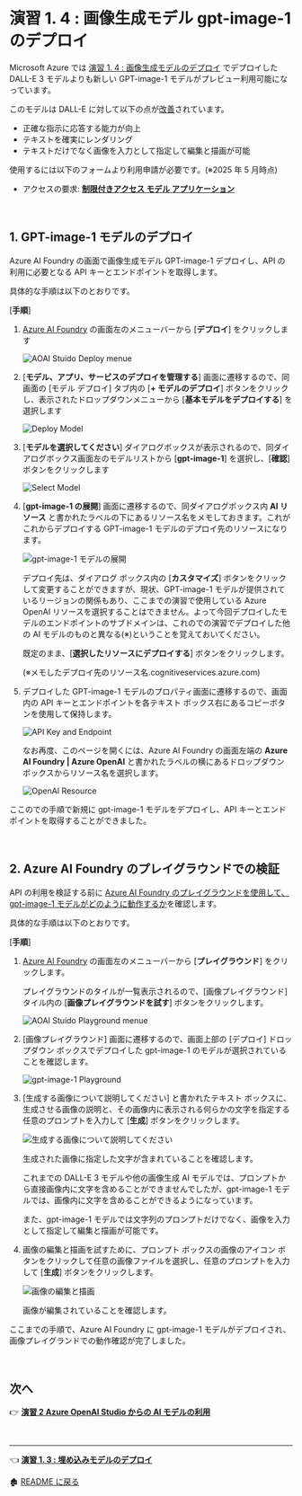 # 演習 1. 4 :  画像生成モデル gpt-image-1 のデプロイ

Microsoft Azure では [演習 1. 4 : 画像生成モデルのデプロイ](Ex01-4.md) でデプロイした DALL-E 3 モデルよりも新しい GPT-image-1 モデルがプレビュー利用可能になっています。

このモデルは  DALL-E に対して以下の点が[改善](https://azure.microsoft.com/en-us/blog/unveiling-gpt-image-1-rising-to-new-heights-with-image-generation-in-azure-ai-foundry/)されています。

* 正確な指示に応答する能力が向上
* テキストを確実にレンダリング
* テキストだけでなく画像を入力として指定して編集と描画が可能

使用するには以下のフォームより利用申請が必要です。(※2025 年 5 月時点)

* アクセスの要求: [**制限付きアクセス モデル アプリケーション**](https://aka.ms/oai/gptimage1access)

<br>

## 1. GPT-image-1 モデルのデプロイ 

Azure AI Foundry の画面で画像生成モデル GPT-image-1 デプロイし、API の利用に必要となる API キーとエンドポイントを取得します。



具体的な手順は以下のとおりです。

\[**手順**\]

1. [Azure AI Foundry](https://ai.azure.com/resource/deployments/) の画面左のメニューバーから \[**デプロイ**\] をクリックします

    ![AOAI Stuido Deploy menue](images/AOAIStudio_menue_Deploy.png)

2. \[**モデル、アプリ、サービスのデプロイを管理する**\] 画面に遷移するので、同画面の \[モデル デプロイ\] タブ内の \[**+ モデルのデプロイ**\] ボタンをクリックし、表示されたドロップダウンメニューから \[**基本モデルをデプロイする**\] を選択します

    ![Deploy Model](images/AOAIStudio_deployModel.png)

3. \[**モデルを選択してください**\] ダイアログボックスが表示されるので、同ダイアログボックス画面左のモデルリストから \[**gpt-image-1**\] を選択し、\[**確認**\] ボタンをクリックします

    ![Select Model](images/AIFoundry_gpt_image1.png)

4. \[**gpt-image-1 の展開**\] 画面に遷移するので、同ダイアログボックス内 **AI リソース** と書かれたラベルの下にあるリソース名をメモしておきます。これがこれからデプロイする GPT-image-1 モデルのデプロイ先のリソースになります。
   
   ![gpt-image-1 モデルの展開](images/AIFoundry_deploy_gpt_image1.png)

    デプロイ先は、ダイアログ ボックス内の \[**カスタマイズ**\] ボタンをクリックして変更することができますが、現状、GPT-image-1 モデルが提供されているリージョンの関係もあり、ここまでの演習で使用している Azure OpenAI リソースを選択することはできません。よって今回デプロイしたモデルのエンドポイントのサブドメインは、これのでの演習でデプロイした他の AI モデルのものと異なる(※)ということを覚えておいてください。

    既定のまま、\[**選択したリソースにデプロイする**\] ボタンをクリックします。

    (※メモしたデプロイ先のリソース名.cognitiveservices.azure.com)

5. デプロイした GPT-image-1 モデルのプロパティ画面に遷移するので、画面内の API キーとエンドポイントを各テキスト ボックス右にあるコピーボタンを使用して保持します。

    ![API Key and Endpoint](images/AIFoundry_gpt_image1_apiKey.png)

    なお再度、このページを開くには、Azure AI Foundry の画面左端の **Azure AI Foundry | Azure OpenAI** と書かれたラベルの横にあるドロップダウン ボックスからリソース名を選択します。

    ![OpenAI Resource](images/return_image1_resource.png)

ここのでの手順で新規に gpt-image-1 モデルをデプロイし、API キーとエンドポイントを取得することができました。

<br>

## 2. Azure AI Foundry のプレイグラウンドでの検証

API の利用を検証する前に [Azure AI Foundry のプレイグラウンドを使用して、gpt-image-1 モデルがどのように動作するか](https://devblogs.microsoft.com/foundry/images-playground-may-2025/)を確認します。

具体的な手順は以下のとおりです。

\[**手順**\]

1. [Azure AI Foundry](https://ai.azure.com/foundryResource/overview) の画面左のメニューバーから \[**プレイグラウンド**\] をクリックします。

    プレイグラウンドのタイルが一覧表示されるので、\[画像プレイグラウンド\] タイル内の \[**画像プレイグラウンドを試す**\] ボタンをクリックします。

    ![AOAI Stuido Playground menue](images/AIFoundry_playground_menu.png)

2. \[画像プレイグラウンド\] 画面に遷移するので、画面上部の \[デプロイ\] ドロップダウン ボックスでデプロイした gpt-image-1 のモデルが選択されていることを確認します。
   
    ![gpt-image-1 Playground](images/AIFoundry_image_playground.png)

3. \[生成する画像について説明してください\] と書かれたテキスト ボックスに、生成させる画像の説明と、その画像内に表示される何らかの文字を指定する任意のプロンプトを入力して \[**生成**\] ボタンをクリックします。

    ![生成する画像について説明してください](images/AIFoundry_image_playground_resulr.png)

    生成された画像に指定した文字が含まれていることを確認します。

    これまでの DALL-E 3 モデルや他の画像生成 AI モデルでは、プロンプトから直接画像内に文字を含めることができませんでしたが、gpt-image-1 モデルでは、画像内に文字を含めることができるようになっています。

    また、gpt-image-1 モデルでは文字列のプロンプトだけでなく、画像を入力として指定して編集と描画が可能です。

4. 画像の編集と描画を試すために、プロンプト ボックスの画像のアイコン ボタンをクリックして任意の画像ファイルを選択し、任意のプロンプトを入力して \[**生成**\] ボタンをクリックします。

    ![画像の編集と描画](images/AIFoundry_image_playground_EditImage.png)

    画像が編集されていることを確認します。

ここまでの手順で、Azure AI Foundry に gpt-image-1 モデルがデプロイされ、画像プレイグランドでの動作確認が完了しました。


<br>

## 次へ

👉 [**演習 2 Azure OpenAI Studio からの AI モデルの利用**](Ex02-0.md) 

<br>

<hr>

👈 [**演習 1. 3 : 埋め込みモデルのデプロイ**](Ex01-3.md) 

🏚️ [README に戻る](README.md)